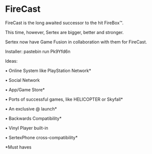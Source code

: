 # FireCast

FireCast is the long awaited successor to the hit FireBox™.

This time, however, Sertex are bigger, better and stronger.

Sertex now have Game Fusion in collaboration with them for FireCast.

Installer: pastebin run Pk9Yfd6n

Ideas:

• Online System like PlayStation Network*

• Social Network

• App/Game Store*

• Ports of successful games, like HELICOPTER or Skyfall*

• An exclusive @ launch*

• Backwards Compatibility*

• Vinyl Player built-in

• SertexPhone cross-compatibility*

*Must haves

